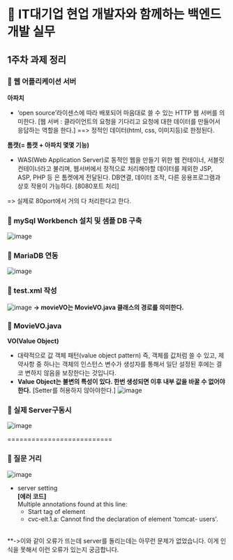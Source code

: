 # :pushpin: IT대기업 현업 개발자와 함께하는 백엔드 개발 실무 

## **1주차 과제 정리**

### :paperclip: 웹 어플리케이션 서버 

**아파치**
  + ‘open source’라이센스에 따라 배포되어 마음대로 쓸 수 있는 HTTP 웹 서버를 의미한다. 
  [웹 서버 : 클라이언트의 요청을 기다리고 요청에 대한 데이터를 만들어서 응답하는 역할을 한다.] ==> 정적인 데이터(html, css, 이미지등)로 한정된다.
  
**톰캣(= 톰캣 + 아파치 몇몇 기능)**
  + WAS(Web Application Server)로 동적인 웹을 만들기 위한 웹 컨테이너, 서블릿 컨테이너라고 불리며, 웹서버에서 정적으로 처리해야할 데이터를 제외한 JSP, ASP, PHP 등    은 톰켓에게 전달된다. DB연결, 데이터 조작, 다른 응용프로그램과 상호 작용이 가능하다. 
  [8080포트 처리]

  => 실제로 80port에서 거의 다 처리한다고 한다.



### :paperclip: mySql Workbench 설치 및 샘플 DB 구축
![image](https://user-images.githubusercontent.com/43923432/109499438-425f5280-7ad8-11eb-845d-48f19c6cea26.png)


### :paperclip: MariaDB 연동
![image](https://user-images.githubusercontent.com/43923432/109499497-530fc880-7ad8-11eb-840a-caa14edf3455.png)


### :paperclip: test.xml 작성
![image](https://user-images.githubusercontent.com/43923432/109499550-64f16b80-7ad8-11eb-9995-bd3478face27.png)
 **-> movieVO는 MovieVO.java 클래스의 경로를 의미한다.**
 
 
### :paperclip: MovieVO.java
 **VO(Value Object)**
  * 대략적으로 값 객체 패턴(value object pattern) 즉, 객체를 값처럼 쓸 수 있고, 제약사항 중 하나는 객체의 인스턴스 변수가 생성자를 통해서 일단 설정된 후에는 결코 변하지 않음을 보장한다는 것입니다. 
  * **Value Object는 불변의 특성이 있다. 한번 생성되면 이후 내부 값을 바꿀 수 없어야한다.**
  [Setter를 허용하지 않아야한다.]
![image](https://user-images.githubusercontent.com/43923432/109499788-b26dd880-7ad8-11eb-8cfa-0214f2291a08.png)


### :paperclip: 실제 Server구동시
![image](https://user-images.githubusercontent.com/43923432/109499901-d6c9b500-7ad8-11eb-98d6-ee0a54c6a0b0.png)

==========================

### :paperclip: 질문 거리 
![image](https://user-images.githubusercontent.com/43923432/109500061-1395ac00-7ad9-11eb-8a32-78b23494d27a.png)
 * server setting</br>
 **[에러 코드]**</br>
    Multiple annotations found at this line:
	- Start tag of element <tomcat-users>
	- cvc-elt.1.a: Cannot find the declaration of element 'tomcat-
	 users'.

  </br>
   **->이와 같이 오류가 뜨는데 server를 돌리는데는 아무런 문제가 없었습니다. 이게 인식을 못해서 이런 오류가 있는지 궁금합니다. 











